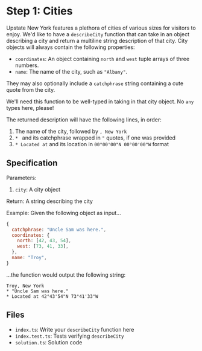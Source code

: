 # Step 1: Cities

Upstate New York features a plethora of cities of various sizes for visitors to enjoy.
We'd like to have a `describeCity` function that can take in an object describing a city and return a multiline string description of that city.
City objects will always contain the following properties:

- `coordinates`: An object containing `north` and `west` tuple arrays of three numbers.
- `name`: The name of the city, such as `"Albany"`.

They may also optionally include a `catchphrase` string containing a cute quote from the city.

We'll need this function to be well-typed in taking in that city object.
No `any` types here, please!

The returned description will have the following lines, in order:

1. The name of the city, followed by `, New York`
2. `* ` and its catchphrase wrapped in `"` quotes, if one was provided
3. `* Located at` and its location in `00°00'00"N 00°00'00"W` format

## Specification

Parameters:

1. `city`: A city object

Return: A string describing the city

Example: Given the following object as input...

```js
{
  catchphrase: "Uncle Sam was here.",
  coordinates: {
    north: [42, 43, 54],
    west: [73, 41, 33],
  },
  name: "Troy",
}
```

...the function would output the following string:

```plaintext
Troy, New York
* "Uncle Sam was here."
* Located at 42°43'54"N 73°41'33"W
```

## Files

- `index.ts`: Write your `describeCity` function here
- `index.test.ts`: Tests verifying `describeCity`
- `solution.ts`: Solution code
